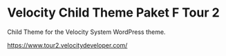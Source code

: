 Velocity Child Theme Paket F Tour 2
=================

Child Theme for the Velocity System WordPress theme.

https://www.tour2.velocitydeveloper.com/
